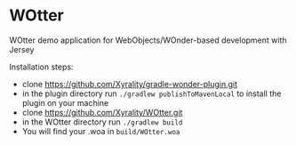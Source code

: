 # WOtter
WOtter demo application for WebObjects/WOnder-based development with Jersey

Installation steps:
- clone https://github.com/Xyrality/gradle-wonder-plugin.git
- in the plugin directory run `./gradlew publishToMavenLocal` to install the plugin on your machine
- clone https://github.com/Xyrality/WOtter.git
- in the WOtter directory run `./gradlew build`
- You will find your .woa in `build/WOtter.woa`
